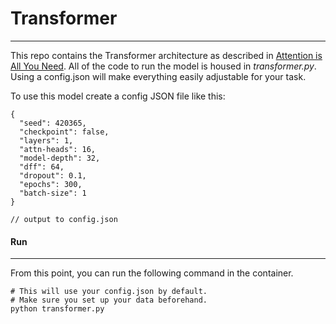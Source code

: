 # Transformer

---

This repo contains the Transformer architecture as described in [Attention is All You Need](https://arxiv.org/abs/1706.03762). All of the code to run the model is housed in _transformer.py_. Using a config.json will make everything easily adjustable for your task.

To use this model create a config JSON file like this:

```
{
  "seed": 420365,
  "checkpoint": false,
  "layers": 1,
  "attn-heads": 16,
  "model-depth": 32,
  "dff": 64,
  "dropout": 0.1,
  "epochs": 300,
  "batch-size": 1
}

// output to config.json
```

#### Run

---

From this point, you can run the following command in the container.

```
# This will use your config.json by default.
# Make sure you set up your data beforehand.
python transformer.py
```
